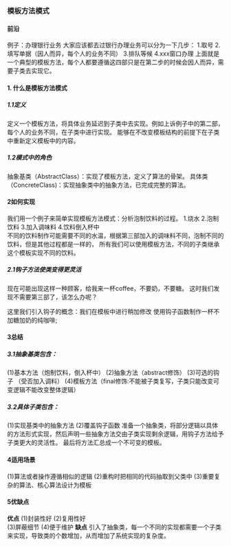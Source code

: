 ### 模板方法模式
#### 前沿   
   例子：办理银行业务
   大家应该都去过银行办理业务可以分为一下几步：
   1.取号
   2.填写单据（因人而异，每个人的业务不同）
   3.排队等候
   4.xxx窗口办理
   上面就是一个典型的模板方法，每个人都要遵循这四部只是在第二步的时候会因人而异，需要子类去实现它。
#### 1. 什么是模板方法模式   
##### 1.1定义
定义一个模板方法，将具体业务延迟到子类中去实现。例如上诉例子中的第二部，每个人的业务不同，在子类中进行实现。
能够在不改变模板结构的前提下在子类中重新定义模板中的内容。
   
##### 1.2模式中的角色
抽象基类（AbstractClass）：实现了模板方法，定义了算法的骨架。
具体类（ConcreteClass)：实现抽象类中的抽象方法，已完成完整的算法。   
   
#### 2如何实现
我们用一个例子来简单实现模板方法模式：分析泡制饮料的过程。
1.烧水
2.泡制饮料
3.加入调味料
4.饮料倒入杯中   
不同的饮料制作可能需要不同的水温，根据第三部加入的调味料不同，泡制不同的饮料，但是其他过程都是一样的，
所有我们可以使用模板方法，不同的子类继承这个模板实现不同的饮料。  


##### 2.1钩子方法使类变得更灵活
现在可能出现这样一种顾客，给我来一杯coffee，不要奶，不要糖。
这时我们发现不需要第三部了，该怎么办呢？

这里我们引入钩子的概念：我们在模板中进行稍加修改
使用钩子函数制作一杯不加糖加奶的纯咖啡;



#### 3总结
  ##### 3.1抽象基类包含：
  (1)基本方法（炮制饮料，倒入杯中）
  (2)抽象方法（abstract修饰）
  (3)可选的钩子 （受否加入调料）
  (4)模板方法（final修饰:不能被子类复写，子类只能改变可变逻辑不能改变整体逻辑）
   
   ##### 3.2具体子类包含：
   (1)实现基类中的抽象方法
   (2)覆盖钩子函数
准备一个抽象类，将部分逻辑以具体的方法形式实现，然后声明一些抽象方法交由子类实现剩余逻辑，用钩子方法给予子类更大的灵活性。
最后将方法汇总成一个不可变的模板。  

#### 4适用场景
 (1)算法或者操作遵循相似的逻辑
 (2)重构时把相同的代码抽取到父类中
 (3)重要复杂的算法、核心算法设计为模板

#### 5优缺点
 **优点**
 (1)封装性好 
 (2)复用性好  
 (3)屏蔽细节
 (4)便于维护
  **缺点**
  引入了抽象类，每一个不同的实现都需要一个子类来实现，导致类的个数增加，从而增加了系统实现的复杂度。  
   
   
   